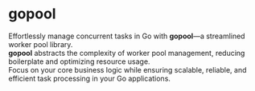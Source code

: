 # gopool

Effortlessly manage concurrent tasks in Go with **gopool**—a streamlined worker pool library.  
**gopool** abstracts the complexity of worker pool management, reducing boilerplate and optimizing resource usage.  
Focus on your core business logic while ensuring scalable, reliable, and efficient task processing in your Go applications.
